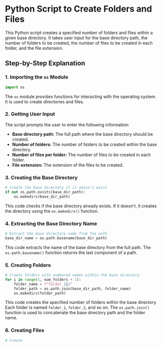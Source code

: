  # Python Script to Create Folders and Files

This Python script creates a specified number of folders and files within a given base directory. It takes user input for the base directory path, the number of folders to be created, the number of files to be created in each folder, and the file extension.

## Step-by-Step Explanation

### 1. Importing the `os` Module

```python
import os
```

The `os` module provides functions for interacting with the operating system. It is used to create directories and files.

### 2. Getting User Input

The script prompts the user to enter the following information:

- **Base directory path:** The full path where the base directory should be created.
- **Number of folders:** The number of folders to be created within the base directory.
- **Number of files per folder:** The number of files to be created in each folder.
- **File extension:** The extension of the files to be created.

### 3. Creating the Base Directory

```python
# Create the base directory if it doesn't exist
if not os.path.exists(base_dir_path):
    os.makedirs(base_dir_path)
```

This code checks if the base directory already exists. If it doesn't, it creates the directory using the `os.makedirs()` function.

### 4. Extracting the Base Directory Name

```python
# Extract the base directory name from the path
base_dir_name = os.path.basename(base_dir_path)
```

This code extracts the name of the base directory from the full path. The `os.path.basename()` function returns the last component of a path.

### 5. Creating Folders

```python
# Create folders with numbered names within the base directory
for i in range(1, num_folders + 1):
    folder_name = f"folder_{i}"
    folder_path = os.path.join(base_dir_path, folder_name)
    os.makedirs(folder_path)
```

This code creates the specified number of folders within the base directory. Each folder is named `folder_1`, `folder_2`, and so on. The `os.path.join()` function is used to concatenate the base directory path and the folder name.

### 6. Creating Files

```python
# Create

